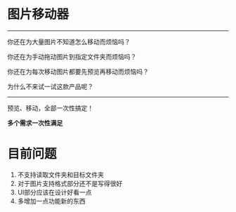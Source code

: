 # 图片移动器

***
你还在为大量图片不知道怎么移动而烦恼吗？

你还在为手动拖动图片到指定文件夹而烦恼吗？

你还在为每次移动图片都要先预览再移动而烦恼吗？


为什么不来试一试这款产品呢？

***
预览、移动，全部一次性搞定！

**多个需求一次性满足**

# 目前问题
1. 不支持读取文件夹和目标文件夹
2. 对于图片支持格式部分还不是写得很好
3. UI部分应该在设计好看一点
4. 多增加一点功能新的东西